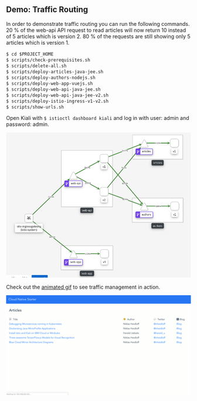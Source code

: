 ## Demo: Traffic Routing

In order to demonstrate traffic routing you can run the following commands. 20 % of the web-api API request to read articles will now return 10 instead of 5 articles which is version 2. 80 % of the requests are still showing only 5 articles which is version 1. 

```
$ cd $PROJECT_HOME
$ scripts/check-prerequisites.sh
$ scripts/delete-all.sh
$ scripts/deploy-articles-java-jee.sh
$ scripts/deploy-authors-nodejs.sh
$ scripts/deploy-web-app-vuejs.sh
$ scripts/deploy-web-api-java-jee.sh
$ scripts/deploy-web-api-java-jee-v2.sh
$ scripts/deploy-istio-ingress-v1-v2.sh
$ scripts/show-urls.sh
```

Open Kiali with `$ istioctl dashboard kiali` and log in with user: admin and password: admin. 

<kbd><img src="../images/traffic-management-1.png" /></kbd>


Check out the [animated gif](../images/traffic-management.gif) to see traffic management in action.

<kbd><img src="../images/traffic-management.gif" /></kbd>